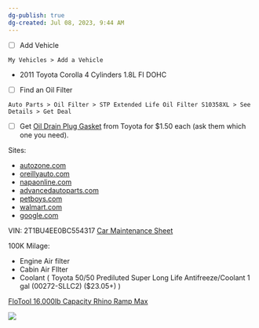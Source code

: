```yaml
---
dg-publish: true
dg-created: Jul 08, 2023, 9:44 AM
---
```

 
- [ ] Add Vehicle
```
My Vehicles > Add a Vehicle
```
- 2011 Toyota Corolla 4 Cylinders 1.8L FI DOHC

- [ ] Find an Oil Filter
```
Auto Parts > Oil Filter > STP Extended Life Oil Filter S10358XL > See Details > Get Deal
```

- [ ] Get [Oil Drain Plug Gasket](https://www.amazon.com/Genuine-Toyota-Drain-Gaskets-90430-12031/dp/B007OW6MD6) from Toyota for $1.50 each (ask them which one you need).

Sites:
- [autozone.com](http://autozone.com)
- [oreillyauto.com](https://www.oreillyauto.com/)
- [napaonline.com](http://napaonline.com)
- [advancedautoparts.com](http://advancedautoparts.com)
- [petboys.com](http://petboys.com)
- [walmart.com](https://www.walmart.com/search/?query=Oil+Filter+Lookup&&adid=22222222221202705632&wmlspartner=wmtlabs&wl0=e&wl1=g&wl2=m&wl3=23296689013&wl4=kwd-745649020&wl5=1026899&wl6=&wl7=&wl8=&veh=sem&gbraid=0AAAAADmfBIoQ8sRLONzfG6ikhN3BarpwB&gclid=EAIaIQobChMI7MGnmqD__wIVhDrUAR0c7wV8EAAYASAAEgKbFvD_BwE&gclsrc=aw.ds)
- [google.com](http://google.com)

VIN: 2T1BU4EE0BC554317
[Car Maintenance Sheet](https://www.dropbox.com/scl/fi/bdy3c31hxdlgmghuleoby/car-maintenance-v1.1.xlsx?dl=0&oref=e&r=ABDiPf-YLlib-GcuuFLuQfiCk2a0nlCk585lkS4Qy3qe9pczcCbqUlmJP67h2xA1yXnkQEpduOdSuL2sb3cV8_0bdNHyGWaUD0lJSNue5Nc0t7ZxRr3I5QDUk3EF4fzFYWWi_2tea8EPRPSl28HNaEK0SwBUtfmav_IfEWfwCn9qz6vmRdvBbFoD9zRohf7v68M&sm=1)

100K Milage:
- Engine Air filter
- Cabin Air FIlter
- Coolant ( Toyota 50/50 Prediluted Super Long Life Antifreeze/Coolant 1 gal (00272-SLLC2) ($23.05+) )

[FloTool 16,000lb Capacity Rhino Ramp Max](https://www.autozone.com/engine-and-vehicle-lift/ramp/p/flotool-16-000lb-capacity-rhino-ramp-max/366075_0_0?rrec=true)

![](https://contentinfo.autozone.com/znetcs/product-info/en/US/bli/11912MI/image/10/)